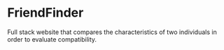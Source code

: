 # FriendFinder
Full stack website that compares the characteristics of two individuals in order to evaluate compatibility. 

